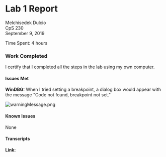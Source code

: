 ﻿# Lab 1 Report



Melchisedek Dulcio   
CpS 230    
September 9, 2019


Time Spent: 4 hours   

### Work Completed



I certify that I completed all the steps in the lab using my own computer.

#### Issues Met




**WinDBG:** When I tried setting a breakpoint, a dialog box would appear with the message "Code not found, breakpoint not set."

![warningMessage.png](https://github.com/bjucps/cps230-lab1-mdulc928/blob/master/images/warningMessage.png)

#### Known Issues



None

#### Transcripts


**Link:**
